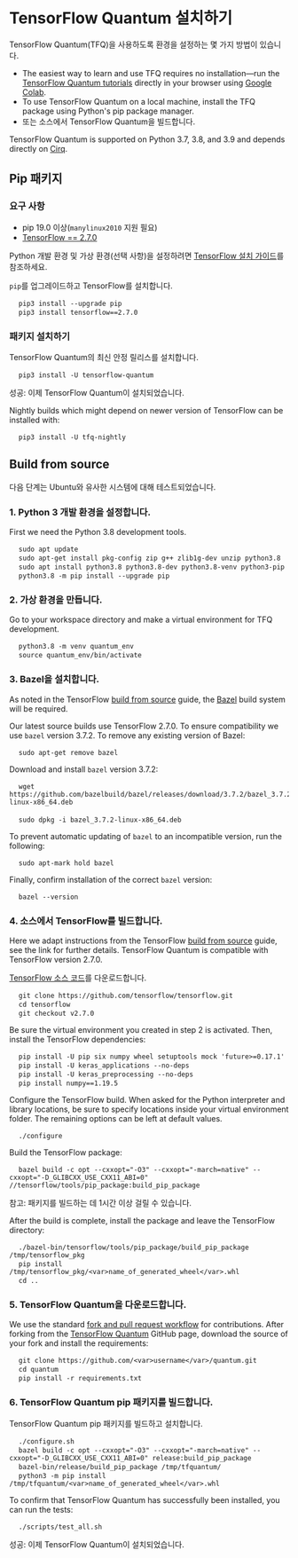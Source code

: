 # TensorFlow Quantum 설치하기

TensorFlow Quantum(TFQ)을 사용하도록 환경을 설정하는 몇 가지 방법이 있습니다.

- The easiest way to learn and use TFQ requires no installation—run the [TensorFlow Quantum tutorials](./tutorials/hello_many_worlds.ipynb) directly in your browser using [Google Colab](https://colab.research.google.com/github/tensorflow/quantum/blob/master/docs/tutorials/hello_many_worlds.ipynb).
- To use TensorFlow Quantum on a local machine, install the TFQ package using Python's pip package manager.
- 또는 소스에서 TensorFlow Quantum을 빌드합니다.

TensorFlow Quantum is supported on Python 3.7, 3.8, and 3.9 and depends directly on [Cirq](https://github.com/quantumlib/Cirq).

## Pip 패키지

### 요구 사항

- pip 19.0 이상(`manylinux2010` 지원 필요)
- [TensorFlow == 2.7.0](https://www.tensorflow.org/install/pip)

Python 개발 환경 및 가상 환경(선택 사항)을 설정하려면 [TensorFlow 설치 가이드](https://www.tensorflow.org/install/pip)를 참조하세요.

`pip`를 업그레이드하고 TensorFlow를 설치합니다.

<!-- common_typos_disable -->

<pre class="devsite-click-to-copy">
  <code class="devsite-terminal">pip3 install --upgrade pip</code>
  <code class="devsite-terminal">pip3 install tensorflow==2.7.0</code>
</pre>

<!-- common_typos_enable -->

### 패키지 설치하기

TensorFlow Quantum의 최신 안정 릴리스를 설치합니다.

<!-- common_typos_disable -->

<pre class="devsite-click-to-copy">
  <code class="devsite-terminal">pip3 install -U tensorflow-quantum</code>
</pre>

<!-- common_typos_enable -->

성공: 이제 TensorFlow Quantum이 설치되었습니다.

Nightly builds which might depend on newer version of TensorFlow can be installed with:

<!-- common_typos_disable -->

<pre class="devsite-click-to-copy">
  <code class="devsite-terminal">pip3 install -U tfq-nightly</code>
</pre>

<!-- common_typos_enable -->

## Build from source

다음 단계는 Ubuntu와 유사한 시스템에 대해 테스트되었습니다.

### 1. Python 3 개발 환경을 설정합니다.

First we need the Python 3.8 development tools.

<!-- common_typos_disable -->

<pre class="devsite-click-to-copy">
  <code class="devsite-terminal">sudo apt update</code>
  <code class="devsite-terminal">sudo apt-get install pkg-config zip g++ zlib1g-dev unzip python3.8</code>
  <code class="devsite-terminal">sudo apt install python3.8 python3.8-dev python3.8-venv python3-pip</code>
  <code class="devsite-terminal">python3.8 -m pip install --upgrade pip</code>
</pre>

<!-- common_typos_enable -->

### 2. 가상 환경을 만듭니다.

Go to your workspace directory and make a virtual environment for TFQ development.

<!-- common_typos_disable -->

<pre class="devsite-click-to-copy">
  <code class="devsite-terminal">python3.8 -m venv quantum_env</code>
  <code class="devsite-terminal">source quantum_env/bin/activate</code>
</pre>

<!-- common_typos_enable -->

### 3. Bazel을 설치합니다.

As noted in the TensorFlow [build from source](https://www.tensorflow.org/install/source#install_bazel) guide, the <a href="https://bazel.build/" class="external">Bazel</a> build system will be required.

Our latest source builds use TensorFlow 2.7.0. To ensure compatibility we use `bazel` version 3.7.2. To remove any existing version of Bazel:

<!-- common_typos_disable -->

<pre class="devsite-click-to-copy">
  <code class="devsite-terminal">sudo apt-get remove bazel</code>
</pre>

<!-- common_typos_enable -->

Download and install `bazel` version 3.7.2:

<!-- common_typos_disable -->

<pre class="devsite-click-to-copy">
  <code class="devsite-terminal">wget https://github.com/bazelbuild/bazel/releases/download/3.7.2/bazel_3.7.2-linux-x86_64.deb
</code>
  <code class="devsite-terminal">sudo dpkg -i bazel_3.7.2-linux-x86_64.deb</code>
</pre>

<!-- common_typos_enable -->

To prevent automatic updating of `bazel` to an incompatible version, run the following:

<!-- common_typos_disable -->

<pre class="devsite-click-to-copy">
  <code class="devsite-terminal">sudo apt-mark hold bazel</code>
</pre>

<!-- common_typos_enable -->

Finally, confirm installation of the correct `bazel` version:

<!-- common_typos_disable -->

<pre class="devsite-click-to-copy">
  <code class="devsite-terminal">bazel --version</code>
</pre>

<!-- common_typos_enable -->

### 4. 소스에서 TensorFlow를 빌드합니다.

Here we adapt instructions from the TensorFlow [build from source](https://www.tensorflow.org/install/source) guide, see the link for further details. TensorFlow Quantum is compatible with TensorFlow version 2.7.0.

<a href="https://github.com/tensorflow/tensorflow" class="external">TensorFlow 소스 코드</a>를 다운로드합니다.

<!-- common_typos_disable -->

<pre class="devsite-click-to-copy">
  <code class="devsite-terminal">git clone https://github.com/tensorflow/tensorflow.git</code>
  <code class="devsite-terminal">cd tensorflow</code>
  <code class="devsite-terminal">git checkout v2.7.0</code>
</pre>

Be sure the virtual environment you created in step 2 is activated. Then, install the TensorFlow dependencies:

<!-- common_typos_disable -->

<pre class="devsite-click-to-copy">
  <code class="devsite-terminal">pip install -U pip six numpy wheel setuptools mock 'future&gt;=0.17.1'</code>
  <code class="devsite-terminal">pip install -U keras_applications --no-deps</code>
  <code class="devsite-terminal">pip install -U keras_preprocessing --no-deps</code>
  <code class="devsite-terminal">pip install numpy==1.19.5</code>
</pre>

<!-- common_typos_enable -->

Configure the TensorFlow build. When asked for the Python interpreter and library locations, be sure to specify locations inside your virtual environment folder.  The remaining options can be left at default values.

<!-- common_typos_disable -->

<pre class="devsite-click-to-copy">
  <code class="devsite-terminal">./configure</code>
</pre>

<!-- common_typos_enable -->

Build the TensorFlow package:

<!-- common_typos_disable -->

<pre class="devsite-click-to-copy">
  <code class="devsite-terminal">bazel build -c opt --cxxopt="-O3" --cxxopt="-march=native" --cxxopt="-D_GLIBCXX_USE_CXX11_ABI=0" //tensorflow/tools/pip_package:build_pip_package</code>
</pre>

<!-- common_typos_enable -->

참고: 패키지를 빌드하는 데 1시간 이상 걸릴 수 있습니다.

After the build is complete, install the package and leave the TensorFlow directory:

<!-- common_typos_disable -->

<pre class="devsite-click-to-copy">
  <code class="devsite-terminal">./bazel-bin/tensorflow/tools/pip_package/build_pip_package /tmp/tensorflow_pkg</code>
  <code class="devsite-terminal">pip install /tmp/tensorflow_pkg/&lt;var&gt;name_of_generated_wheel&lt;/var&gt;.whl</code>
  <code class="devsite-terminal">cd ..</code>
</pre>

<!-- common_typos_enable -->

### 5. TensorFlow Quantum을 다운로드합니다.

We use the standard [fork and pull request workflow](https://guides.github.com/activities/forking/) for contributions.  After forking from the [TensorFlow Quantum](https://github.com/tensorflow/quantum) GitHub page, download the source of your fork and install the requirements:

<!-- common_typos_disable -->

<pre class="devsite-click-to-copy">
  <code class="devsite-terminal">git clone https://github.com/&lt;var&gt;username&lt;/var&gt;/quantum.git</code>
  <code class="devsite-terminal">cd quantum</code>
  <code class="devsite-terminal">pip install -r requirements.txt</code>
</pre>

<!-- common_typos_enable -->

### 6. TensorFlow Quantum pip 패키지를 빌드합니다.

TensorFlow Quantum pip 패키지를 빌드하고 설치합니다.

<!-- common_typos_disable -->

<pre class="devsite-click-to-copy">
  <code class="devsite-terminal">./configure.sh</code>
  <code class="devsite-terminal">bazel build -c opt --cxxopt="-O3" --cxxopt="-march=native" --cxxopt="-D_GLIBCXX_USE_CXX11_ABI=0" release:build_pip_package</code>
  <code class="devsite-terminal">bazel-bin/release/build_pip_package /tmp/tfquantum/</code>
  <code class="devsite-terminal">python3 -m pip install /tmp/tfquantum/&lt;var&gt;name_of_generated_wheel&lt;/var&gt;.whl</code>
</pre>

<!-- common_typos_enable -->

To confirm that TensorFlow Quantum has successfully been installed, you can run the tests:

<!-- common_typos_disable -->

<pre class="devsite-click-to-copy">
  <code class="devsite-terminal">./scripts/test_all.sh</code>
</pre>

<!-- common_typos_enable -->

성공: 이제 TensorFlow Quantum이 설치되었습니다.
